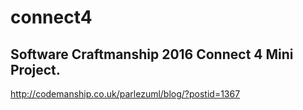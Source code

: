 # connect4

## Software Craftmanship 2016 Connect 4 Mini Project.

http://codemanship.co.uk/parlezuml/blog/?postid=1367
